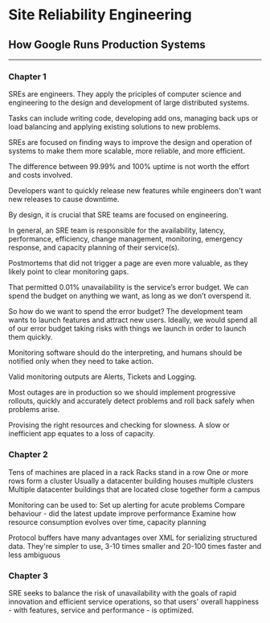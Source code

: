 # Site Reliability Engineering

## How Google Runs Production Systems

---

### Chapter 1

SREs are engineers. They apply the priciples of computer science and engineering to the design and development of large distributed systems.

Tasks can include writing code, developing add ons, managing back ups or load balancing and applying existing solutions to new problems.

SREs are focused on finding ways to improve the design and operation
of systems to make them more scalable, more reliable, and more efficient.

The difference between 99.99% and 100% uptime is not worth the effort and costs involved.

Developers want to quickly release new features while engineers don't want new releases to cause downtime.

By design, it is crucial that SRE teams are focused on engineering.

In general, an SRE team is responsible for
the availability, latency, performance, efficiency, change management, monitoring,
emergency response, and capacity planning of their service(s).

Postmortems that did not trigger a page are even more valuable, as
they likely point to clear monitoring gaps.

That permitted 0.01% unavailability is the service’s error budget. We can spend the budget on anything we want, as long as we don’t overspend it.

So how do we want to spend the error budget? The development team wants to
launch features and attract new users. Ideally, we would spend all of our error budget
taking risks with things we launch in order to launch them quickly.

Monitoring software should do the interpreting, and humans should be notified only when they need to take action.

Valid monitoring outputs are Alerts, Tickets and Logging.

Most outages are in production so we should implement progressive rollouts, quickly and accurately detect problems and roll back safely when problems arise.

Provising the right resources and checking for slowness. A slow or inefficient app equates to a loss of capacity.

### Chapter 2

Tens of machines are placed in a rack
Racks stand in a row
One or more rows form a cluster
Usually a datacenter building houses multiple clusters
Multiple datacenter buildings that are located close together form a campus

Monitoring can be used to: 
Set up alerting for acute problems
Compare behaviour - did the latest update improve performance
Examine how resource consumption evolves over time, capacity planning

Protocol buffers have many advantages over XML for serializing structured data. They're simpler to use, 3-10 times smaller and 20-100 times faster and less ambiguous

### Chapter 3

SRE seeks to balance the risk of unavailability with the goals of rapid innovation and efficient service operations, so that users' overall happiness - with features, service and performance - is optimized. 